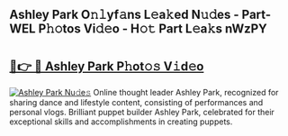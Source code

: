 ## Ashley Park O𝚗𝚕yf𝚊ns L𝚎a𝚔ed N𝚞𝚍es - Part-WEL P𝚑𝚘tos Vi𝚍𝚎o - H𝚘𝚝 Part L𝚎a𝚔s nWzPY

# <h2><a href="http://kf0r9k4.oniu.top/?m=Ashley+Park">🔗👉 🔴 Ashley Park P𝚑ot𝚘𝚜 V𝚒d𝚎o</a></h2>

[![Ashley Park Nu𝚍e𝚜](https://i.imgur.com/0qMVB7G.gif)](http://kf0r9k4.oniu.top/?m=Ashley+Park)
Online thought leader Ashley Park, recognized for sharing dance and lifestyle content, consisting of performances and personal vlogs. Brilliant puppet builder Ashley Park, celebrated for their exceptional skills and accomplishments in creating puppets.  
